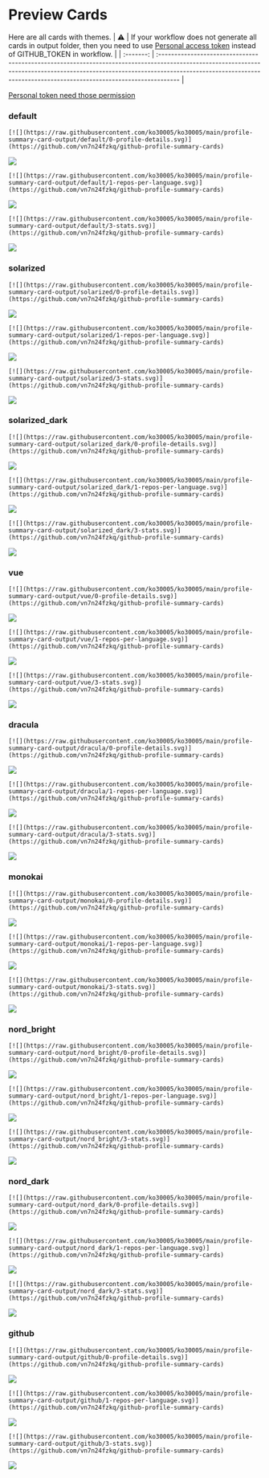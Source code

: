 
# Preview Cards

Here are all cards with themes.
| :warning: | If your workflow does not generate all cards in output folder, then you need to use [Personal access token](https://docs.github.com/en/actions/configuring-and-managing-workflows/creating-and-storing-encrypted-secrets) instead of GITHUB_TOKEN in workflow. |
| :-------: | :------------------------------------------------------------------------------------------------------------------------------------------------------------------------------------------------------------------------------------------------ |

[Personal token need those permission](https://github.com/vn7n24fzkq/github-profile-summary-cards/wiki/Personal-access-token-permissions)


### default


```
[![](https://raw.githubusercontent.com/ko30005/ko30005/main/profile-summary-card-output/default/0-profile-details.svg)](https://github.com/vn7n24fzkq/github-profile-summary-cards)
```
![](https://raw.githubusercontent.com/ko30005/ko30005/main/profile-summary-card-output/default/0-profile-details.svg)


```
[![](https://raw.githubusercontent.com/ko30005/ko30005/main/profile-summary-card-output/default/1-repos-per-language.svg)](https://github.com/vn7n24fzkq/github-profile-summary-cards)
```
![](https://raw.githubusercontent.com/ko30005/ko30005/main/profile-summary-card-output/default/1-repos-per-language.svg)


```
[![](https://raw.githubusercontent.com/ko30005/ko30005/main/profile-summary-card-output/default/3-stats.svg)](https://github.com/vn7n24fzkq/github-profile-summary-cards)
```
![](https://raw.githubusercontent.com/ko30005/ko30005/main/profile-summary-card-output/default/3-stats.svg)


### solarized


```
[![](https://raw.githubusercontent.com/ko30005/ko30005/main/profile-summary-card-output/solarized/0-profile-details.svg)](https://github.com/vn7n24fzkq/github-profile-summary-cards)
```
![](https://raw.githubusercontent.com/ko30005/ko30005/main/profile-summary-card-output/solarized/0-profile-details.svg)


```
[![](https://raw.githubusercontent.com/ko30005/ko30005/main/profile-summary-card-output/solarized/1-repos-per-language.svg)](https://github.com/vn7n24fzkq/github-profile-summary-cards)
```
![](https://raw.githubusercontent.com/ko30005/ko30005/main/profile-summary-card-output/solarized/1-repos-per-language.svg)


```
[![](https://raw.githubusercontent.com/ko30005/ko30005/main/profile-summary-card-output/solarized/3-stats.svg)](https://github.com/vn7n24fzkq/github-profile-summary-cards)
```
![](https://raw.githubusercontent.com/ko30005/ko30005/main/profile-summary-card-output/solarized/3-stats.svg)


### solarized_dark


```
[![](https://raw.githubusercontent.com/ko30005/ko30005/main/profile-summary-card-output/solarized_dark/0-profile-details.svg)](https://github.com/vn7n24fzkq/github-profile-summary-cards)
```
![](https://raw.githubusercontent.com/ko30005/ko30005/main/profile-summary-card-output/solarized_dark/0-profile-details.svg)


```
[![](https://raw.githubusercontent.com/ko30005/ko30005/main/profile-summary-card-output/solarized_dark/1-repos-per-language.svg)](https://github.com/vn7n24fzkq/github-profile-summary-cards)
```
![](https://raw.githubusercontent.com/ko30005/ko30005/main/profile-summary-card-output/solarized_dark/1-repos-per-language.svg)


```
[![](https://raw.githubusercontent.com/ko30005/ko30005/main/profile-summary-card-output/solarized_dark/3-stats.svg)](https://github.com/vn7n24fzkq/github-profile-summary-cards)
```
![](https://raw.githubusercontent.com/ko30005/ko30005/main/profile-summary-card-output/solarized_dark/3-stats.svg)


### vue


```
[![](https://raw.githubusercontent.com/ko30005/ko30005/main/profile-summary-card-output/vue/0-profile-details.svg)](https://github.com/vn7n24fzkq/github-profile-summary-cards)
```
![](https://raw.githubusercontent.com/ko30005/ko30005/main/profile-summary-card-output/vue/0-profile-details.svg)


```
[![](https://raw.githubusercontent.com/ko30005/ko30005/main/profile-summary-card-output/vue/1-repos-per-language.svg)](https://github.com/vn7n24fzkq/github-profile-summary-cards)
```
![](https://raw.githubusercontent.com/ko30005/ko30005/main/profile-summary-card-output/vue/1-repos-per-language.svg)


```
[![](https://raw.githubusercontent.com/ko30005/ko30005/main/profile-summary-card-output/vue/3-stats.svg)](https://github.com/vn7n24fzkq/github-profile-summary-cards)
```
![](https://raw.githubusercontent.com/ko30005/ko30005/main/profile-summary-card-output/vue/3-stats.svg)


### dracula


```
[![](https://raw.githubusercontent.com/ko30005/ko30005/main/profile-summary-card-output/dracula/0-profile-details.svg)](https://github.com/vn7n24fzkq/github-profile-summary-cards)
```
![](https://raw.githubusercontent.com/ko30005/ko30005/main/profile-summary-card-output/dracula/0-profile-details.svg)


```
[![](https://raw.githubusercontent.com/ko30005/ko30005/main/profile-summary-card-output/dracula/1-repos-per-language.svg)](https://github.com/vn7n24fzkq/github-profile-summary-cards)
```
![](https://raw.githubusercontent.com/ko30005/ko30005/main/profile-summary-card-output/dracula/1-repos-per-language.svg)


```
[![](https://raw.githubusercontent.com/ko30005/ko30005/main/profile-summary-card-output/dracula/3-stats.svg)](https://github.com/vn7n24fzkq/github-profile-summary-cards)
```
![](https://raw.githubusercontent.com/ko30005/ko30005/main/profile-summary-card-output/dracula/3-stats.svg)


### monokai


```
[![](https://raw.githubusercontent.com/ko30005/ko30005/main/profile-summary-card-output/monokai/0-profile-details.svg)](https://github.com/vn7n24fzkq/github-profile-summary-cards)
```
![](https://raw.githubusercontent.com/ko30005/ko30005/main/profile-summary-card-output/monokai/0-profile-details.svg)


```
[![](https://raw.githubusercontent.com/ko30005/ko30005/main/profile-summary-card-output/monokai/1-repos-per-language.svg)](https://github.com/vn7n24fzkq/github-profile-summary-cards)
```
![](https://raw.githubusercontent.com/ko30005/ko30005/main/profile-summary-card-output/monokai/1-repos-per-language.svg)


```
[![](https://raw.githubusercontent.com/ko30005/ko30005/main/profile-summary-card-output/monokai/3-stats.svg)](https://github.com/vn7n24fzkq/github-profile-summary-cards)
```
![](https://raw.githubusercontent.com/ko30005/ko30005/main/profile-summary-card-output/monokai/3-stats.svg)


### nord_bright


```
[![](https://raw.githubusercontent.com/ko30005/ko30005/main/profile-summary-card-output/nord_bright/0-profile-details.svg)](https://github.com/vn7n24fzkq/github-profile-summary-cards)
```
![](https://raw.githubusercontent.com/ko30005/ko30005/main/profile-summary-card-output/nord_bright/0-profile-details.svg)


```
[![](https://raw.githubusercontent.com/ko30005/ko30005/main/profile-summary-card-output/nord_bright/1-repos-per-language.svg)](https://github.com/vn7n24fzkq/github-profile-summary-cards)
```
![](https://raw.githubusercontent.com/ko30005/ko30005/main/profile-summary-card-output/nord_bright/1-repos-per-language.svg)


```
[![](https://raw.githubusercontent.com/ko30005/ko30005/main/profile-summary-card-output/nord_bright/3-stats.svg)](https://github.com/vn7n24fzkq/github-profile-summary-cards)
```
![](https://raw.githubusercontent.com/ko30005/ko30005/main/profile-summary-card-output/nord_bright/3-stats.svg)


### nord_dark


```
[![](https://raw.githubusercontent.com/ko30005/ko30005/main/profile-summary-card-output/nord_dark/0-profile-details.svg)](https://github.com/vn7n24fzkq/github-profile-summary-cards)
```
![](https://raw.githubusercontent.com/ko30005/ko30005/main/profile-summary-card-output/nord_dark/0-profile-details.svg)


```
[![](https://raw.githubusercontent.com/ko30005/ko30005/main/profile-summary-card-output/nord_dark/1-repos-per-language.svg)](https://github.com/vn7n24fzkq/github-profile-summary-cards)
```
![](https://raw.githubusercontent.com/ko30005/ko30005/main/profile-summary-card-output/nord_dark/1-repos-per-language.svg)


```
[![](https://raw.githubusercontent.com/ko30005/ko30005/main/profile-summary-card-output/nord_dark/3-stats.svg)](https://github.com/vn7n24fzkq/github-profile-summary-cards)
```
![](https://raw.githubusercontent.com/ko30005/ko30005/main/profile-summary-card-output/nord_dark/3-stats.svg)


### github


```
[![](https://raw.githubusercontent.com/ko30005/ko30005/main/profile-summary-card-output/github/0-profile-details.svg)](https://github.com/vn7n24fzkq/github-profile-summary-cards)
```
![](https://raw.githubusercontent.com/ko30005/ko30005/main/profile-summary-card-output/github/0-profile-details.svg)


```
[![](https://raw.githubusercontent.com/ko30005/ko30005/main/profile-summary-card-output/github/1-repos-per-language.svg)](https://github.com/vn7n24fzkq/github-profile-summary-cards)
```
![](https://raw.githubusercontent.com/ko30005/ko30005/main/profile-summary-card-output/github/1-repos-per-language.svg)


```
[![](https://raw.githubusercontent.com/ko30005/ko30005/main/profile-summary-card-output/github/3-stats.svg)](https://github.com/vn7n24fzkq/github-profile-summary-cards)
```
![](https://raw.githubusercontent.com/ko30005/ko30005/main/profile-summary-card-output/github/3-stats.svg)

